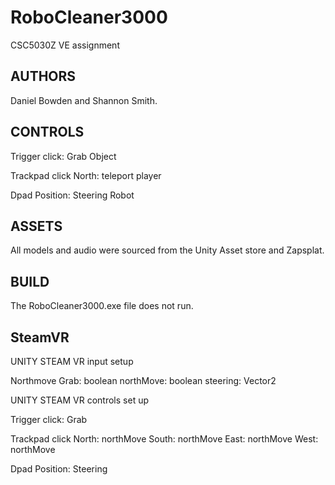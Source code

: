 # RoboCleaner3000
CSC5030Z VE assignment


AUTHORS
------------------------------------------------------------------------------------------------
Daniel Bowden and Shannon Smith.


CONTROLS
------------------------------------------------------------------------------------------------
Trigger
click: Grab Object

Trackpad
click 
North: teleport player

Dpad
Position: Steering Robot

ASSETS
------------------------------------------------------------------------------------------------
All models and audio were sourced from the Unity Asset store and Zapsplat.


BUILD
------------------------------------------------------------------------------------------------
The RoboCleaner3000.exe file does not run.


SteamVR
------------------------------------------------------------------------------------------------
UNITY STEAM VR input setup

Northmove
Grab: boolean
northMove: boolean
steering: Vector2

UNITY STEAM VR controls set up

Trigger
click: Grab

Trackpad
click
North: northMove
South: northMove
East: northMove
West: northMove

Dpad
Position: Steering
